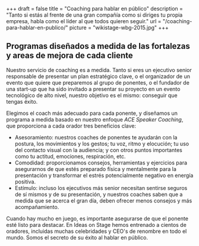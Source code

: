 +++
draft 			= false
title 			= "Coaching para hablar en público"
description		= "Tanto si estás al frente de una gran compañía como si diriges tu propia empresa, habla como el líder al que todos quieren seguir."
url	 			= "/coaching-para-hablar-en-publico/"
picture 		= "wikistage-wbg-2015.jpg"
+++

## Programas diseñados a medida de las fortalezas y areas de mejora de cada cliente

Nuestro servicio de coaching es a medida. Tanto si eres un ejecutivo senior responsable de presentar un plan estratégico clave, o el organizador de un evento que quiere que preparemos al grupo de ponentes, o el fundador de una start-up que ha sido invitado a presentar su proyecto en un evento tecnológico de alto nivel, nuestro objetivo es el mismo: conseguir que tengas éxito.

Elegimos el coach más adecuado para cada ponente, y diseñamos un programa a medida basado en nuestro enfoque *ACE Speaker Coaching*, que proporciona a cada orador tres beneficios clave:

* Asesoramiento: nuestros coaches de ponentes te ayudarán con la postura, los movimientos y los gestos; tu voz, ritmo y elocución; tu uso del contacto visual con la audiencia; y con otros puntos importantes como tu actitud, emociones, respiración, etc.
* Comodidad: proporcionamos consejos, herramientas y ejercicios para asegurarnos de que estés preparado física y mentalmente para la presentación y transformar el estrés potencialmente negativo en energía positiva.
* Estímulo: incluso los ejecutivos más senior necesitan sentirse seguros de sí mismos y de su presentación, y nuestros coaches saben que a medida que se acerca el gran día, deben ofrecer menos consejos y más acompañamiento.

Cuando hay mucho en juego, es importante asegurarse de que el ponente esté listo para destacar. En Ideas on Stage hemos entrenado a cientos de oradores, incluidas muchas celebridades y CEO's de renombre en todo el mundo. Somos el secreto de su éxito al hablar en público.